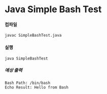 # Java Simple Bash Test

#### 컴파일
```
javac SimpleBashTest.java
```
#### 실행
```
java SimpleBashTest
```
##### 예상 출력
```
Bash Path: /bin/bash
Echo Result: Hello from Bash
```
